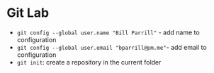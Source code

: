 # Git Lab
- `git config --global user.name "Bill Parrill"` - add name to configuration
- `git config --global user.email "bparrill@pm.me"`- add email to configuration
- `git init`: create a repository in the current folder
